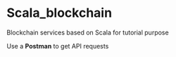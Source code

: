 # Scala_blockchain
Blockchain services based on Scala for tutorial purpose

Use a **Postman** to get API requests

